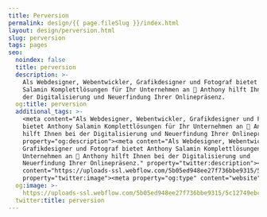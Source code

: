 ```yaml
---
title: Perversion
permalink: design/{{ page.fileSlug }}/index.html
layout: design/perversion.html
slug: perversion
tags: pages
seo:
  noindex: false
  title: perversion
  description: >-
    Als Webdesigner, Webentwickler, Grafikdesigner und Fotograf bietet Anthony
    Salamin Komplettlösungen für Ihr Unternehmen an 🚀 Anthony hilft Ihnen bei
    der Digitalisierung und Neuerfindung Ihrer Onlinepräsenz.
  og:title: perversion
  additional_tags: >-
    <meta content="Als Webdesigner, Webentwickler, Grafikdesigner und Fotograf
    bietet Anthony Salamin Komplettlösungen für Ihr Unternehmen an 🚀 Anthony
    hilft Ihnen bei der Digitalisierung und Neuerfindung Ihrer Onlinepräsenz."
    property="og:description"><meta content="Als Webdesigner, Webentwickler,
    Grafikdesigner und Fotograf bietet Anthony Salamin Komplettlösungen für Ihr
    Unternehmen an 🚀 Anthony hilft Ihnen bei der Digitalisierung und
    Neuerfindung Ihrer Onlinepräsenz." property="twitter:description"><meta
    content="https://uploads-ssl.webflow.com/5b05ed948ee27f736bbe9315/5c12749ebcb241822bc6c757_open-graph.jpg"
    property="twitter:image"><meta property="og:type" content="website">
  og:image: >-
    https://uploads-ssl.webflow.com/5b05ed948ee27f736bbe9315/5c12749ebcb241822bc6c757_open-graph.jpg
  twitter:title: perversion
---
```



